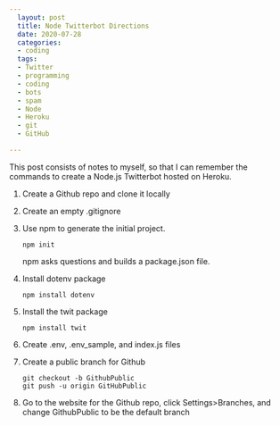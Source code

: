 ```yaml
---
  layout: post
  title: Node Twitterbot Directions
  date: 2020-07-28
  categories:
  - coding
  tags:
  - Twitter
  - programming
  - coding
  - bots
  - spam
  - Node
  - Heroku
  - git
  - GitHub

---
```


This post consists of notes to myself, so that I can remember the commands to create a Node.js Twitterbot hosted on Heroku.

1.  Create a Github repo and clone it locally

1.  Create an empty .gitignore

1.  Use npm to generate the initial project.
    ```
    npm init
    ```
    npm asks questions and builds a package.json file.

1.  Install dotenv package
    ```
    npm install dotenv
    ```
1.  Install the twit package
    ```
    npm install twit
    ```

1.  Create .env, .env_sample, and index.js files

1.  Create a public branch for Github
    ```
    git checkout -b GithubPublic
    git push -u origin GitHubPublic
    ```
1.  Go to the website for the Github repo, click Settings>Branches, and change GithubPublic to be the default branch
